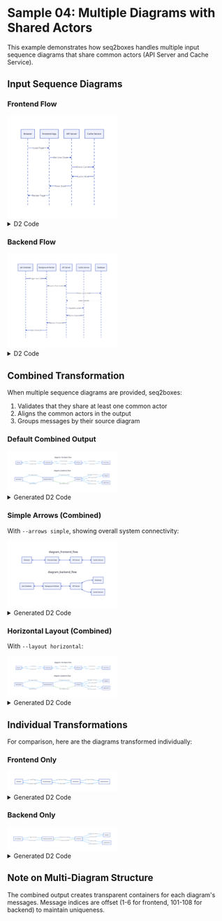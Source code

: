 # Sample 04: Multiple Diagrams with Shared Actors

This example demonstrates how seq2boxes handles multiple input sequence diagrams that share common actors (API Server and Cache Service).

## Input Sequence Diagrams

### Frontend Flow

<img src="build/frontend-flow.svg" width="50%">

<details>
<summary>D2 Code</summary>

```d2
shape: sequence_diagram
browser: Browser
frontend: Frontend App
api: API Server
cache: Cache Service

browser -> frontend: Load Page
frontend -> api: Get User Data
api -> cache: Check Cache
cache -> api: Cache Miss
api -> frontend: User Data
frontend -> browser: Render Page
```
</details>

### Backend Flow

<img src="build/backend-flow.svg" width="50%">

<details>
<summary>D2 Code</summary>

```d2
shape: sequence_diagram
scheduler: Job Scheduler
worker: Background Worker
api: API Server
cache: Cache Service
database: Database

scheduler -> worker: Trigger Sync Job
worker -> api: Request Data Update
api -> database: Fetch Latest Data
database -> api: Data Records
api -> cache: Update Cache
cache -> api: Cache Updated
api -> worker: Update Complete
worker -> scheduler: Job Finished
```
</details>

## Combined Transformation

When multiple sequence diagrams are provided, seq2boxes:
1. Validates that they share at least one common actor
2. Aligns the common actors in the output
3. Groups messages by their source diagram

### Default Combined Output

<img src="build/boxes-combined.svg" width="50%">

<details>
<summary>Generated D2 Code</summary>

```d2
vars: {
  d2-config: {
    theme-id: 0
  }
}


# Messages from frontend-flow.d2
diagram_frontend_flow: {
  style.fill: transparent
  style.stroke: transparent
  "Browser" -> "Frontend App": "1. Load Page" {
    style.stroke: "#2196f3"
  }
  "Frontend App" -> "API Server": "2. Get User Data" {
    style.stroke: "#2196f3"
  }
  "API Server" -> "Cache Service": "3. Check Cache" {
    style.stroke: "#2196f3"
  }
  "Cache Service" -> "API Server": "4. Cache Miss" {
    style.stroke: "#2196f3"
  }
  "API Server" -> "Frontend App": "5. User Data" {
    style.stroke: "#2196f3"
  }
  "Frontend App" -> "Browser": "6. Render Page" {
    style.stroke: "#2196f3"
  }
}

# Messages from backend-flow.d2
diagram_backend_flow: {
  style.fill: transparent
  style.stroke: transparent
  "Job Scheduler" -> "Background Worker": "1001. Trigger Sync Job" {
    style.stroke: "#2196f3"
  }
  "Background Worker" -> "API Server": "1002. Request Data Update" {
    style.stroke: "#2196f3"
  }
  "API Server" -> "Database": "1003. Fetch Latest Data" {
    style.stroke: "#2196f3"
  }
  "Database" -> "API Server": "1004. Data Records" {
    style.stroke: "#2196f3"
  }
  "API Server" -> "Cache Service": "1005. Update Cache" {
    style.stroke: "#2196f3"
  }
  "Cache Service" -> "API Server": "1006. Cache Updated" {
    style.stroke: "#2196f3"
  }
  "API Server" -> "Background Worker": "1007. Update Complete" {
    style.stroke: "#4caf50"
    style.stroke-width: 2
  }
  "Background Worker" -> "Job Scheduler": "1008. Job Finished" {
    style.stroke: "#2196f3"
  }
}
```
</details>

### Simple Arrows (Combined)

With `--arrows simple`, showing overall system connectivity:

<img src="build/boxes-combined-simple.svg" width="50%">

<details>
<summary>Generated D2 Code</summary>

```d2
vars: {
  d2-config: {
    theme-id: 0
  }
}


# Messages from frontend-flow.d2
diagram_frontend_flow: {
  style.fill: transparent
  style.stroke: transparent
  "Browser" <-> "Frontend App"
  "Frontend App" <-> "API Server"
  "API Server" <-> "Cache Service"
}

# Messages from backend-flow.d2
diagram_backend_flow: {
  style.fill: transparent
  style.stroke: transparent
  "Job Scheduler" <-> "Background Worker"
  "Background Worker" <-> "API Server"
  "API Server" <-> "Database"
  "API Server" <-> "Cache Service"
}
```
</details>

### Horizontal Layout (Combined)

With `--layout horizontal`:

<img src="build/boxes-combined-horizontal.svg" width="50%">

<details>
<summary>Generated D2 Code</summary>

```d2
vars: {
  d2-config: {
    theme-id: 0
  }
}

direction: right


# Messages from frontend-flow.d2
diagram_frontend_flow: {
  style.fill: transparent
  style.stroke: transparent
  "Browser" -> "Frontend App": "1. Load Page" {
    style.stroke: "#2196f3"
  }
  "Frontend App" -> "API Server": "2. Get User Data" {
    style.stroke: "#2196f3"
  }
  "API Server" -> "Cache Service": "3. Check Cache" {
    style.stroke: "#2196f3"
  }
  "Cache Service" -> "API Server": "4. Cache Miss" {
    style.stroke: "#2196f3"
  }
  "API Server" -> "Frontend App": "5. User Data" {
    style.stroke: "#2196f3"
  }
  "Frontend App" -> "Browser": "6. Render Page" {
    style.stroke: "#2196f3"
  }
}

# Messages from backend-flow.d2
diagram_backend_flow: {
  style.fill: transparent
  style.stroke: transparent
  "Job Scheduler" -> "Background Worker": "1001. Trigger Sync Job" {
    style.stroke: "#2196f3"
  }
  "Background Worker" -> "API Server": "1002. Request Data Update" {
    style.stroke: "#2196f3"
  }
  "API Server" -> "Database": "1003. Fetch Latest Data" {
    style.stroke: "#2196f3"
  }
  "Database" -> "API Server": "1004. Data Records" {
    style.stroke: "#2196f3"
  }
  "API Server" -> "Cache Service": "1005. Update Cache" {
    style.stroke: "#2196f3"
  }
  "Cache Service" -> "API Server": "1006. Cache Updated" {
    style.stroke: "#2196f3"
  }
  "API Server" -> "Background Worker": "1007. Update Complete" {
    style.stroke: "#4caf50"
    style.stroke-width: 2
  }
  "Background Worker" -> "Job Scheduler": "1008. Job Finished" {
    style.stroke: "#2196f3"
  }
}
```
</details>

## Individual Transformations

For comparison, here are the diagrams transformed individually:

### Frontend Only

<img src="build/boxes-frontend-only.svg" width="50%">

<details>
<summary>Generated D2 Code</summary>

```d2
vars: {
  d2-config: {
    theme-id: 0
  }
}

"Browser" -> "Frontend App": "1. Load Page" {
  style.stroke: "#2196f3"
}
"Frontend App" -> "API Server": "2. Get User Data" {
  style.stroke: "#2196f3"
}
"API Server" -> "Cache Service": "3. Check Cache" {
  style.stroke: "#2196f3"
}
"Cache Service" -> "API Server": "4. Cache Miss" {
  style.stroke: "#2196f3"
}
"API Server" -> "Frontend App": "5. User Data" {
  style.stroke: "#2196f3"
}
"Frontend App" -> "Browser": "6. Render Page" {
  style.stroke: "#2196f3"
}
```
</details>

### Backend Only

<img src="build/boxes-backend-only.svg" width="50%">

<details>
<summary>Generated D2 Code</summary>

```d2
vars: {
  d2-config: {
    theme-id: 0
  }
}

"Job Scheduler" -> "Background Worker": "1. Trigger Sync Job" {
  style.stroke: "#2196f3"
}
"Background Worker" -> "API Server": "2. Request Data Update" {
  style.stroke: "#2196f3"
}
"API Server" -> "Database": "3. Fetch Latest Data" {
  style.stroke: "#2196f3"
}
"Database" -> "API Server": "4. Data Records" {
  style.stroke: "#2196f3"
}
"API Server" -> "Cache Service": "5. Update Cache" {
  style.stroke: "#2196f3"
}
"Cache Service" -> "API Server": "6. Cache Updated" {
  style.stroke: "#2196f3"
}
"API Server" -> "Background Worker": "7. Update Complete" {
  style.stroke: "#4caf50"
  style.stroke-width: 2
}
"Background Worker" -> "Job Scheduler": "8. Job Finished" {
  style.stroke: "#2196f3"
}
```
</details>

## Note on Multi-Diagram Structure

The combined output creates transparent containers for each diagram's messages. Message indices are offset (1-6 for frontend, 101-108 for backend) to maintain uniqueness.
